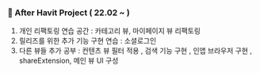 ### 🥑 After Havit Project ( 22.02 ~ )

1. 개인 리팩토링 연습 공간 : 카테고리 뷰, 마이페이지 뷰 리팩토링 
2. 릴리즈를 위한 추가 기능 구현 연습 : 소셜로그인
3. 다른 뷰들 추가 공부 : 컨텐츠 뷰 필터 적용 , 검색 기능 구현 , 인앱 브라우저 구현 , shareExtension, 메인 뷰 UI 구성

